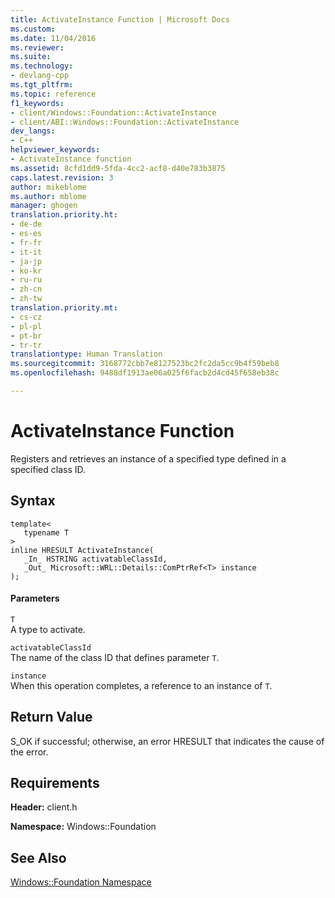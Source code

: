 ```yaml
---
title: ActivateInstance Function | Microsoft Docs
ms.custom: 
ms.date: 11/04/2016
ms.reviewer: 
ms.suite: 
ms.technology:
- devlang-cpp
ms.tgt_pltfrm: 
ms.topic: reference
f1_keywords:
- client/Windows::Foundation::ActivateInstance
- client/ABI::Windows::Foundation::ActivateInstance
dev_langs:
- C++
helpviewer_keywords:
- ActivateInstance function
ms.assetid: 8cfd1dd9-5fda-4cc2-acf8-d40e783b3875
caps.latest.revision: 3
author: mikeblome
ms.author: mblome
manager: ghogen
translation.priority.ht:
- de-de
- es-es
- fr-fr
- it-it
- ja-jp
- ko-kr
- ru-ru
- zh-cn
- zh-tw
translation.priority.mt:
- cs-cz
- pl-pl
- pt-br
- tr-tr
translationtype: Human Translation
ms.sourcegitcommit: 3168772cbb7e8127523bc2fc2da5cc9b4f59beb8
ms.openlocfilehash: 9488df1913ae06a025f6facb2d4cd45f658eb38c

---
```

# ActivateInstance Function
Registers and retrieves an instance of a specified type defined in a specified class ID.  
  
## Syntax  
  
```  
template<  
   typename T  
>  
inline HRESULT ActivateInstance(  
   _In_ HSTRING activatableClassId,  
   _Out_ Microsoft::WRL::Details::ComPtrRef<T> instance  
);  
```  
  
#### Parameters  
 `T`  
 A type to activate.  
  
 `activatableClassId`  
 The name of the class ID that defines parameter `T`.  
  
 `instance`  
 When this operation completes, a reference to an instance of `T`.  
  
## Return Value  
 S_OK if successful; otherwise, an error HRESULT that indicates the cause of the error.  
  
## Requirements  
 **Header:** client.h  
  
 **Namespace:** Windows::Foundation  
  
## See Also  
 [Windows::Foundation Namespace](../windows/windows-foundation-namespace.md)


<!--HONumber=Jan17_HO2-->


